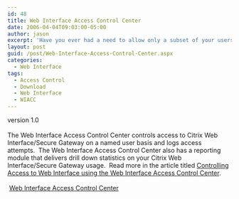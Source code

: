 ```yaml
---
id: 48
title: Web Interface Access Control Center
date: 2006-04-04T09:03:00-05:00
author: jason
excerpt: 'Have you ever had a need to allow only a subset of your users access to Citrix Web Interface or Secure Gateway?  The Web Interface Access Control Center does that and a lot more.'
layout: post
guid: /post/Web-Interface-Access-Control-Center.aspx
categories:
  - Web Interface
tags:
  - Access Control
  - Download
  - Web Interface
  - WIACC
---
```

<p>version 1.0<br /><br />The Web Interface Access Control Center controls access to Citrix Web Interface/Secure Gateway on a named user basis and logs access attempts.&nbsp; The Web Interface Access Control Center also has a reporting module that delivers drill down statistics on your Citrix Web Interface/Secure Gateway usage.&nbsp; Read more in the article titled <a href="http://www.jasonconger.com/Controlling-Access-to-Web-Interface-using-Web-Interface-Access-Control-Center.aspx">Controlling Access to Web Interface using the Web Interface Access Control Center</a>.<br /><br /><img src="http://www.jasonconger.com/images/zip_small.gif" alt="" align="absBottom" /> <a href="http://www.jasonconger.com/downloads/JasonConger.com WIACC.zip">Web Interface Access Control Center</a></p>